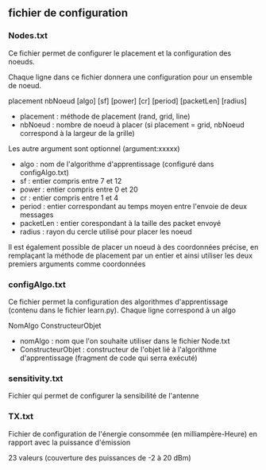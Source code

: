 

## fichier de configuration
### Nodes.txt
Ce fichier permet de configurer le placement et la configuration des noeuds. 

Chaque ligne dans ce fichier donnera une configuration pour un ensemble de noeud.

placement nbNoeud [algo] [sf] [power] [cr] [period] [packetLen] [radius]
* placement : méthode de placement (rand, grid, line)
* nbNoeud : nombre de noeud à placer (si placement = grid, nbNoeud correspond à la largeur de la grille)

Les autre argument sont optionnel (argument:xxxxx)

* algo : nom de l'algorithme d'apprentissage (configuré dans configAlgo.txt) 
* sf : entier compris entre 7 et 12
* power : entier compris entre 0 et 20
* cr : entier compris entre 1 et 4
* period : entier correspondant au temps moyen entre l'envoie de deux messages
* packetLen : entier corespondant à la taille des packet envoyé
* radius : rayon du cercle utilisé pour placer les noeud

Il est également possible de placer un noeud à des coordonnées précise, en remplaçant la méthode de placement par un entier et ainsi utiliser les deux premiers arguments comme coordonnées 

### configAlgo.txt
Ce fichier permet la configuration des algorithmes d'apprentissage (contenu dans le fichier learn.py).
Chaque ligne correspond à un algo 

NomAlgo ConstructeurObjet
* nomAlgo : nom que l'on souhaite utiliser dans le fichier Node.txt
* ConstructeurObjet : constructeur de l'objet lié à l'algorithme d'apprentissage (fragment de code qui serra exécuté)

### sensitivity.txt
Fichier qui permet de configurer la sensibilité de l'antenne  

### TX.txt
Fichier de configuration de l'énergie consommée (en milliampère-Heure) en rapport avec la puissance d'émission 

23 valeurs (couverture des puissances de -2 à 20 dBm) 